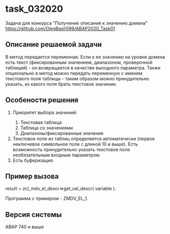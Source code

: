 # task_032020
Задача для конкурса "Получение описания к значению домена" 
https://github.com/OlegBash599/ABAP2020_Task01


<h2>Описание решаемой задачи </h2>
В метод передается переменная. Если к ее значению на уровне домена есть текст (фиксированным значением, диапазоном, проверочной таблицей) - он возвращается в качестве выходного параметра.
Также опционально в метод можно передать переменную с именем текстового поля таблицы - таким образом можно принудительно указать, из какого поля брать текстовое значение.

<h2>Особености решения</h2>
<ol>
<li>Приоритет выбора значений:</li>
<ol>
<li> Текстовая таблица</li>
<li> Таблица со значениями</li>
<li> Диапазоны/фиксированные значения</li>
</ol>
<li>Текстовое поле из таблиц определяется автоматически (первое неключевое символьное поле с длиной 10 и выше). Есть возможность принудительно указать текстовое поле необязательным входным параметром.</li>
<li>Есть буферизация.</li>
</ol>

<h2>Пример вызова </h2>
result = zcl_mdv_el_descr=>get_val_descr( variable ).

Программа с примером - ZMDV_EL_1. 

<h2>Версия системы </h2>
ABAP 740 и выше
